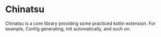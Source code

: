 # Chinatsu

Chinatsu is a core library providing some practiced kotlin extension.
For example, Config generating, init automatically, and such on.

